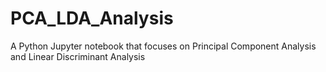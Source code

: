 # PCA_LDA_Analysis
A Python Jupyter notebook that focuses on Principal Component Analysis and Linear Discriminant Analysis
